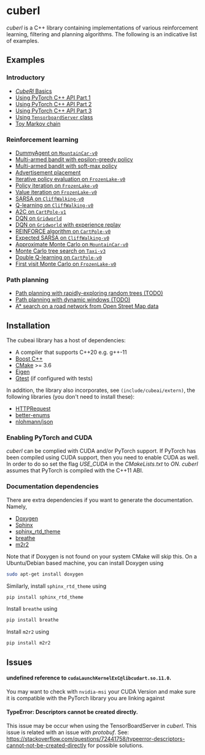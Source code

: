 # cuberl

_cuberl_ is a C++ library containing implementations of various reinforcement learning, filtering and planning algorithms.
The following is an indicative list of examples. 
 

## Examples

### Introductory

- <a href="examples/intro/intro_example_1/intro_example_1.md">_CubeRl_ Basics</a>
- <a href="examples/intro/intro_example_2/intro_example_2.md">Using PyTorch C++ API Part 1</a>
- <a href="examples/intro/intro_example_3/intro_example_3.md">Using PyTorch C++ API Part 2</a>
- <a href="examples/intro/intro_example_4/intro_example_4.md">Using PyTorch C++ API Part 3</a>
- <a href="examples/intro/intro_example_5/intro_example_5.md">Using ```TensorboardServer``` class</a>
- <a href="examples/intro/intro_example_6/intro_example_6.md">Toy Markov chain</a>

### Reinforcement learning

- <a href="https://pockerman-py-cubeai.readthedocs.io/en/latest/ExamplesCpp/rl/rl_example_0.html">DummyAgent on  ```MountainCar-v0```</a>
- <a href="examples/example_2/example_2.cpp">Multi-armed bandit with epsilon-greedy policy</a>
- <a href="examples/example_3/example_3.cpp">Multi-armed bandit with soft-max policy</a>
- <a href="examples/example_4/example_4.cpp">Advertisement placement</a>
- <a href="examples/rl/rl_example_6/rl_example_6.cpp">Iterative policy evaluation on ```FrozenLake-v0```</a>
- <a href="examples/rl/rl_example_7/rl_example_7.cpp">Policy iteration on ```FrozenLake-v0```</a>
- <a href="examples/rl/rl_example_8/rl_example_8.cpp">Value iteration on ```FrozenLake-v0```</a>
- <a href="examples/rl/rl_example_9/rl_example_9.cpp">SARSA on ```CliffWalking-v0```</a>
- <a href="examples/rl/rl_example_10/rl_example_10.cpp">Q-learning on ```CliffWalking-v0```</a>
- <a href="examples/rl/rl_example_11/rl_example_11.md">A2C on ```CartPole-v1```</a>
- <a href="examples/rl/rl_example_12/rl_example_12.md">DQN on ```Gridworld```</a>
- <a href="examples/rl/rl_example_15/rl_example_15.md">DQN on ```Gridworld``` with experience replay</a>
- <a href="examples/rl/rl_example_13/rl_example_13.md">REINFORCE algorithm on ```CartPole-v0```</a>
- <a href="examples/rl/rl_example_14/rl_example_14.cpp">Expected SARSA on ```CliffWalking-v0```</a>
- <a href="examples/example_15/example_15.cpp">Approximate Monte Carlo on ```MountainCar-v0```</a>
- <a href="examples/rl_example_16/rl_example_16.md">Monte Carlo tree search on ```Taxi-v3```</a>
- <a href="examples/rl/rl_example_18.cpp">Double Q-learning on  ```CartPole-v0``` </a>
- <a href="examples/rl/rl_example_19/rl_example_19.cpp">First visit Monte Carlo on ```FrozenLake-v0```</a>


### Path planning

- <a href="#">Path planning with rapidly-exploring random trees (TODO)</a>
- <a href="#">Path planning with dynamic windows (TODO) </a>
- <a href="examples/example_17/example_17.cpp"> A* search on a road network  from Open Street Map data</a>


## Installation

The cubeai library has a host of dependencies:

- A compiler that supports C++20 e.g. g++-11
- <a href="https://www.boost.org/">Boost C++</a> 
- <a href="https://cmake.org/">CMake</a> >= 3.6
- <a href="https://eigen.tuxfamily.org/index.php?title=Main_Page">Eigen</a>
- <a href="https://github.com/google/googletest">Gtest</a> (if configured with tests)

In addition, the library also incorporates, see ```(include/cubeai/extern)```, the following libraries (you don't need to install these):

- <a href="https://github.com/elnormous/HTTPRequest">HTTPRequest</a>
- <a href="http://github.com/aantron/better-enums">better-enums</a>
- <a href="https://github.com/nlohmann/json">nlohmann/json</a>

### Enabling PyTorch and CUDA

_cuberl_ can be complied with CUDA and/or PyTorch support. If PyTorch has been compiled using CUDA support, then
you need to enable CUDA as well. In order to do so set the flag _USE_CUDA_ in the _CMakeLists.txt_ to _ON_.
_cuberl_ assumes that PyTorch is compiled with the C++11 ABI.


### Documentation dependencies

There are extra dependencies if you want to generate the documentation. Namely,

- <a href="https://www.doxygen.nl/">Doxygen</a>
- <a href="https://www.sphinx-doc.org/en/master/">Sphinx</a>
- <a href="https://github.com/readthedocs/sphinx_rtd_theme">sphinx_rtd_theme</a>
- <a href="https://github.com/breathe-doc/breathe">breathe</a>
- <a href="https://github.com/crossnox/m2r2">m2r2</a>

Note that if Doxygen is not found on your system CMake will skip this. On a Ubuntu/Debian based machine, you can install
Doxygen using

```bash
sudo apt-get install doxygen
```

Similarly, install ```sphinx_rtd_theme``` using

```bash
pip install sphinx_rtd_theme
```

Install ```breathe``` using

```bash
pip install breathe
```

Install ```m2r2``` using

```bash
pip install m2r2
```


## Issues

#### undefined reference to ```cudaLaunchKernelExC@libcudart.so.11.0```. 

You may want to check with ```nvidia-msi``` your CUDA Version and make sure it is compatible with the PyTorch library you are linking against

#### TypeError: Descriptors cannot be created directly.

This issue may be occur when using the TensorBoardServer in _cuberl_.
This issue  is related with an issue with _protobuf_. See: https://stackoverflow.com/questions/72441758/typeerror-descriptors-cannot-not-be-created-directly for 
possible solutions.



